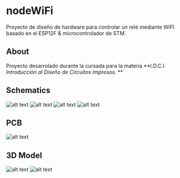 # nodeWiFi
Proyecto de diseño de hardware para controlar un relé mediante WiFI basado en el ESP12F &amp; microcontrolador de STM.

## About
Proyecto desarrolado durante la cursada para la materia **I.D.C.I _Introducción al Diseño de Circuitos Impresos_. **

## Schematics

![alt text](https://github.com/TobiasBp99/nodeWiFi/tree/master/images/schPwr.jpg)
![alt text](https://github.com/TobiasBp99/nodeWiFi/tree/master/images/schMcu.jpg)
![alt text](https://github.com/TobiasBp99/nodeWiFi/tree/master/images/schEsp.jpg)
![alt text](https://github.com/TobiasBp99/nodeWiFi/tree/master/images/schRelay.jpg)

## PCB
![alt text](https://github.com/TobiasBp99/nodeWiFi/tree/master/images/pcb.png)

## 3D Model
![alt text](https://github.com/TobiasBp99/nodeWiFi/tree/master/images/pcb3D.jpg)
![alt text](https://github.com/TobiasBp99/nodeWiFi/tree/master/images/pcbPanel.jpg)




